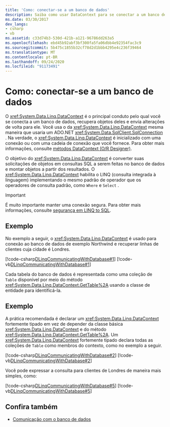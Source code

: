 ```yaml
---
title: 'Como: conectar-se a um banco de dados'
description: Saiba como usar DataContext para se conectar a um banco de dados no LINQ to SQL. Consulte estes exemplos para usar DataContext para se conectar a um banco de dados e obter linhas.
ms.date: 03/30/2017
dev_langs:
- csharp
- vb
ms.assetid: c33d74b3-530d-421b-a121-96786dd263a5
ms.openlocfilehash: ebd45b92abf3bf300fa5fa06dbb4e92354fac3c9
ms.sourcegitcommit: 5b475c1855b32cf78d2d1bbb4295e4c236f39464
ms.translationtype: MT
ms.contentlocale: pt-BR
ms.lasthandoff: 09/24/2020
ms.locfileid: "91173491"
---
```

# <a name="how-to-connect-to-a-database"></a>Como: conectar-se a um banco de dados

O <xref:System.Data.Linq.DataContext> é o principal conduto pelo qual você se conecta a um banco de dados, recupera objetos deles e envia alterações de volta para ele. Você usa o da <xref:System.Data.Linq.DataContext> mesma maneira que usaria um ADO.NET <xref:System.Data.SqlClient.SqlConnection> . Na verdade, o <xref:System.Data.Linq.DataContext> é inicializado com uma conexão ou com uma cadeia de conexão que você fornece. Para obter mais informações, consulte [métodos DataContext (O/R Designer)](/visualstudio/data-tools/datacontext-methods-o-r-designer).  
  
 O objetivo do <xref:System.Data.Linq.DataContext> é converter suas solicitações de objetos em consultas SQL a serem feitas no banco de dados e montar objetos a partir dos resultados. O <xref:System.Data.Linq.DataContext> habilita o LINQ (consulta integrada à linguagem) implementando o mesmo padrão de operador que os operadores de consulta padrão, como `Where` e `Select` .  
  
> [!IMPORTANT]
> É muito importante manter uma conexão segura. Para obter mais informações, consulte [segurança em LINQ to SQL](security-in-linq-to-sql.md).  
  
## <a name="example"></a>Exemplo  

 No exemplo a seguir, o <xref:System.Data.Linq.DataContext> é usado para conexão ao banco de dados de exemplo Northwind e recuperar linhas de clientes cuja cidade é Londres.  
  
 [!code-csharp[DLinqCommunicatingWithDatabase#1](../../../../../../samples/snippets/csharp/VS_Snippets_Data/DLinqCommunicatingWithDatabase/cs/Program.cs#1)]
 [!code-vb[DLinqCommunicatingWithDatabase#1](../../../../../../samples/snippets/visualbasic/VS_Snippets_Data/DLinqCommunicatingWithDatabase/vb/Module1.vb#1)]  
  
 Cada tabela do banco de dados é representada como uma coleção de `Table` disponível por meio do método <xref:System.Data.Linq.DataContext.GetTable%2A> usando a classe de entidade para identificá-la.  
  
## <a name="example"></a>Exemplo  

 A prática recomendada é declarar um <xref:System.Data.Linq.DataContext> fortemente tipado em vez de depender da classe básica <xref:System.Data.Linq.DataContext> e do método <xref:System.Data.Linq.DataContext.GetTable%2A>. Um <xref:System.Data.Linq.DataContext> fortemente tipado declara todas as coleções de `Table` como membros do contexto, como no exemplo a seguir.  
  
 [!code-csharp[DLinqCommunicatingWithDatabase#2](../../../../../../samples/snippets/csharp/VS_Snippets_Data/DLinqCommunicatingWithDatabase/cs/Program.cs#2)]
 [!code-vb[DLinqCommunicatingWithDatabase#2](../../../../../../samples/snippets/visualbasic/VS_Snippets_Data/DLinqCommunicatingWithDatabase/vb/Module1.vb#2)]  
  
 Você pode expressar a consulta para clientes de Londres de maneira mais simples, como:  
  
 [!code-csharp[DLinqCommunicatingWithDatabase#5](../../../../../../samples/snippets/csharp/VS_Snippets_Data/DLinqCommunicatingWithDatabase/cs/Program.cs#5)]
 [!code-vb[DLinqCommunicatingWithDatabase#5](../../../../../../samples/snippets/visualbasic/VS_Snippets_Data/DLinqCommunicatingWithDatabase/vb/Module1.vb#5)]  
  
## <a name="see-also"></a>Confira também

- [Comunicação com o banco de dados](communicating-with-the-database.md)
